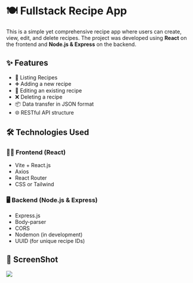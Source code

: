 # 🍽️ Fullstack Recipe App

This is a simple yet comprehensive recipe app where users can create, view, edit, and delete recipes. The project was developed using **React** on the frontend and **Node.js & Express** on the backend.

## ✨ Features

- 📄 Listing Recipes
- ➕ Adding a new recipe
- 📝 Editing an existing recipe
- ❌ Deleting a recipe
- 📦 Data transfer in JSON format
- 🌐 RESTful API structure

## 🛠️ Technologies Used

### 👨‍💻 Frontend (React)
- Vite + React.js
- Axios
- React Router
- CSS or Tailwind

### 🖥️ Backend (Node.js & Express)
- Express.js
- Body-parser
- CORS
- Nodemon (in development)
- UUID (for unique recipe IDs)


## 📸 ScreenShot

<img src="recipe.gif"/>
